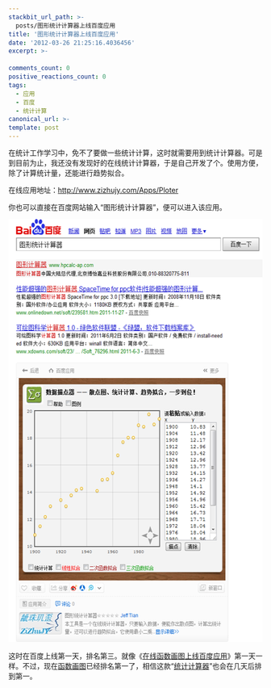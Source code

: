 ```yaml
---
stackbit_url_path: >-
  posts/图形统计计算器上线百度应用
title: '图形统计计算器上线百度应用'
date: '2012-03-26 21:25:16.4036456'
excerpt: >-
  
comments_count: 0
positive_reactions_count: 0
tags: 
  - 应用
  - 百度
  - 统计计算
canonical_url: >-
template: post
---
```

<p>在统计工作学习中，免不了要做一些统计计算，这时就需要用到统计计算器。可是到目前为止，我还没有发现好的在线统计计算器，于是自己开发了个。使用方便，除了计算统计量，还能进行趋势拟合。</p>  <p>在线应用地址：<a href="http://www.zizhujy.com/Apps/Ploter">http://www.zizhujy.com/Apps/Ploter</a></p>  <p>你也可以直接在百度网站输入“图形统计计算器”，便可以进入该应用。</p>  <p><a title="在线统计计算器" href="http://www.baidu.com/s?bs=%CD%B3%BC%C6%BC%C6%CB%E3%C6%F7&amp;f=8&amp;rsv_bp=1&amp;rsv_spt=3&amp;wd=%CD%BC%D0%CE%CD%B3%BC%C6%BC%C6%CB%E3%C6%F7&amp;inputT=1331" target="_blank"><img style="background-image: none; border-bottom: 0px; border-left: 0px; margin: 0px 10px 0px 0px; padding-left: 0px; padding-right: 0px; display: inline; border-top: 0px; border-right: 0px; padding-top: 0px" title="在线统计计算器" border="0" alt="在线统计计算器" src="https://raw.githubusercontent.com/Jeff-Tian/blogengine.net/master/Source/BlogEngine/BlogEngine.NET/App_Data/files/image_498.png" width="545" height="838" /></a></p>  <p>这时在百度上线第一天，排名第三。就像《<a href="http://www.zizhujy.com/blog/post/2012/03/13/%E5%9C%A8%E7%BA%BF%E5%87%BD%E6%95%B0%E7%94%BB%E5%9B%BE%E4%B8%8A%E7%BA%BF%E7%99%BE%E5%BA%A6%E5%BA%94%E7%94%A8.aspx">在线函数画图上线百度应用</a>》第一天一样。不过，现在<a title="函数画图" href="http://www.baidu.com/s?tn=baiduhome_pg&amp;bs=%D4%DA%CF%DF%BA%AF%CA%FD%D7%F7%CD%BC&amp;f=8&amp;rsv_bp=1&amp;rsv_spt=1&amp;wd=%BA%AF%CA%FD%BB%AD%CD%BC&amp;inputT=3213" target="_blank">函数画图</a>已经排名第一了，相信这款“<a title="统计计算器" href="http://www.baidu.com/s?bs=%CD%B3%BC%C6%BC%C6%CB%E3%C6%F7&amp;f=8&amp;rsv_bp=1&amp;rsv_spt=3&amp;wd=%CD%BC%D0%CE%CD%B3%BC%C6%BC%C6%CB%E3%C6%F7&amp;inputT=1331" target="_blank">统计计算器</a>”也会在几天后排到第一。</p>